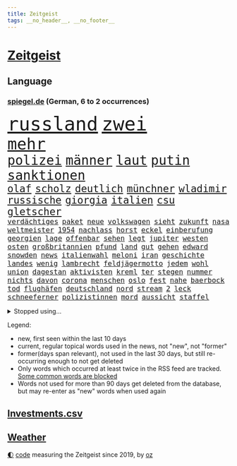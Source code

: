 ```yaml
---
title: Zeitgeist
tags: __no_header__, __no_footer__
---
```


# [Zeitgeist](https://oliz.io/zeitgeist/)

## Language

<h3><a href="https://www.spiegel.de" target="_blank">spiegel.de</a> (German, 6 to 2 occurrences)</h3>
<p style="font-family:monospace">
<span style="font-size:32pt"><a href="news_links.html#russland" class="current">russland</a></span>
<span style="font-size:32pt"><a href="news_links.html#zwei" class="current">zwei</a></span>
<br>
<span style="font-size:27pt"><a href="news_links.html#mehr" class="current">mehr</a></span>
<br>
<span style="font-size:22pt"><a href="news_links.html#polizei" class="current">polizei</a></span>
<span style="font-size:22pt"><a href="news_links.html#männer" class="current">männer</a></span>
<span style="font-size:22pt"><a href="news_links.html#laut" class="current">laut</a></span>
<span style="font-size:22pt"><a href="news_links.html#putin" class="current">putin</a></span>
<span style="font-size:22pt"><a href="news_links.html#sanktionen" class="current">sanktionen</a></span>
<br>
<span style="font-size:17pt"><a href="news_links.html#olaf" class="current">olaf</a></span>
<span style="font-size:17pt"><a href="news_links.html#scholz" class="current">scholz</a></span>
<span style="font-size:17pt"><a href="news_links.html#deutlich" class="current">deutlich</a></span>
<span style="font-size:17pt"><a href="news_links.html#münchner" class="current">münchner</a></span>
<span style="font-size:17pt"><a href="news_links.html#wladimir" class="current">wladimir</a></span>
<span style="font-size:17pt"><a href="news_links.html#russische" class="current">russische</a></span>
<span style="font-size:17pt"><a href="news_links.html#giorgia" class="current">giorgia</a></span>
<span style="font-size:17pt"><a href="news_links.html#italien" class="current">italien</a></span>
<span style="font-size:17pt"><a href="news_links.html#csu" class="current">csu</a></span>
<span style="font-size:17pt"><a href="news_links.html#gletscher" class="current">gletscher</a></span>
<br>
<span style="font-size:12pt"><a href="news_links.html#verdächtiges" class="new">verdächtiges</a></span>
<span style="font-size:12pt"><a href="news_links.html#paket" class="current">paket</a></span>
<span style="font-size:12pt"><a href="news_links.html#neue" class="current">neue</a></span>
<span style="font-size:12pt"><a href="news_links.html#volkswagen" class="current">volkswagen</a></span>
<span style="font-size:12pt"><a href="news_links.html#sieht" class="current">sieht</a></span>
<span style="font-size:12pt"><a href="news_links.html#zukunft" class="current">zukunft</a></span>
<span style="font-size:12pt"><a href="news_links.html#nasa" class="current">nasa</a></span>
<span style="font-size:12pt"><a href="news_links.html#weltmeister" class="current">weltmeister</a></span>
<span style="font-size:12pt"><a href="news_links.html#1954" class="new">1954</a></span>
<span style="font-size:12pt"><a href="news_links.html#nachlass" class="new">nachlass</a></span>
<span style="font-size:12pt"><a href="news_links.html#horst" class="current">horst</a></span>
<span style="font-size:12pt"><a href="news_links.html#eckel" class="new">eckel</a></span>
<span style="font-size:12pt"><a href="news_links.html#einberufung" class="new">einberufung</a></span>
<span style="font-size:12pt"><a href="news_links.html#georgien" class="current">georgien</a></span>
<span style="font-size:12pt"><a href="news_links.html#lage" class="current">lage</a></span>
<span style="font-size:12pt"><a href="news_links.html#offenbar" class="current">offenbar</a></span>
<span style="font-size:12pt"><a href="news_links.html#sehen" class="current">sehen</a></span>
<span style="font-size:12pt"><a href="news_links.html#legt" class="current">legt</a></span>
<span style="font-size:12pt"><a href="news_links.html#jupiter" class="new">jupiter</a></span>
<span style="font-size:12pt"><a href="news_links.html#westen" class="current">westen</a></span>
<span style="font-size:12pt"><a href="news_links.html#osten" class="current">osten</a></span>
<span style="font-size:12pt"><a href="news_links.html#großbritannien" class="current">großbritannien</a></span>
<span style="font-size:12pt"><a href="news_links.html#pfund" class="current">pfund</a></span>
<span style="font-size:12pt"><a href="news_links.html#land" class="current">land</a></span>
<span style="font-size:12pt"><a href="news_links.html#gut" class="current">gut</a></span>
<span style="font-size:12pt"><a href="news_links.html#gehen" class="current">gehen</a></span>
<span style="font-size:12pt"><a href="news_links.html#edward" class="new">edward</a></span>
<span style="font-size:12pt"><a href="news_links.html#snowden" class="new">snowden</a></span>
<span style="font-size:12pt"><a href="news_links.html#news" class="current">news</a></span>
<span style="font-size:12pt"><a href="news_links.html#italienwahl" class="new">italienwahl</a></span>
<span style="font-size:12pt"><a href="news_links.html#meloni" class="current">meloni</a></span>
<span style="font-size:12pt"><a href="news_links.html#iran" class="current">iran</a></span>
<span style="font-size:12pt"><a href="news_links.html#geschichte" class="current">geschichte</a></span>
<span style="font-size:12pt"><a href="news_links.html#landes" class="current">landes</a></span>
<span style="font-size:12pt"><a href="news_links.html#wenig" class="current">wenig</a></span>
<span style="font-size:12pt"><a href="news_links.html#lambrecht" class="current">lambrecht</a></span>
<span style="font-size:12pt"><a href="news_links.html#feldjägermotto" class="new">feldjägermotto</a></span>
<span style="font-size:12pt"><a href="news_links.html#jedem" class="current">jedem</a></span>
<span style="font-size:12pt"><a href="news_links.html#wohl" class="current">wohl</a></span>
<span style="font-size:12pt"><a href="news_links.html#union" class="current">union</a></span>
<span style="font-size:12pt"><a href="news_links.html#dagestan" class="new">dagestan</a></span>
<span style="font-size:12pt"><a href="news_links.html#aktivisten" class="current">aktivisten</a></span>
<span style="font-size:12pt"><a href="news_links.html#kreml" class="current">kreml</a></span>
<span style="font-size:12pt"><a href="news_links.html#ter" class="current">ter</a></span>
<span style="font-size:12pt"><a href="news_links.html#stegen" class="new">stegen</a></span>
<span style="font-size:12pt"><a href="news_links.html#nummer" class="current">nummer</a></span>
<span style="font-size:12pt"><a href="news_links.html#nichts" class="current">nichts</a></span>
<span style="font-size:12pt"><a href="news_links.html#davon" class="current">davon</a></span>
<span style="font-size:12pt"><a href="news_links.html#corona" class="current">corona</a></span>
<span style="font-size:12pt"><a href="news_links.html#menschen" class="current">menschen</a></span>
<span style="font-size:12pt"><a href="news_links.html#oslo" class="current">oslo</a></span>
<span style="font-size:12pt"><a href="news_links.html#fest" class="current">fest</a></span>
<span style="font-size:12pt"><a href="news_links.html#nahe" class="current">nahe</a></span>
<span style="font-size:12pt"><a href="news_links.html#baerbock" class="current">baerbock</a></span>
<span style="font-size:12pt"><a href="news_links.html#tod" class="current">tod</a></span>
<span style="font-size:12pt"><a href="news_links.html#flughäfen" class="current">flughäfen</a></span>
<span style="font-size:12pt"><a href="news_links.html#deutschland" class="current">deutschland</a></span>
<span style="font-size:12pt"><a href="news_links.html#nord" class="current">nord</a></span>
<span style="font-size:12pt"><a href="news_links.html#stream" class="current">stream</a></span>
<span style="font-size:12pt"><a href="news_links.html#2" class="current">2</a></span>
<span style="font-size:12pt"><a href="news_links.html#leck" class="current">leck</a></span>
<span style="font-size:12pt"><a href="news_links.html#schneeferner" class="new">schneeferner</a></span>
<span style="font-size:12pt"><a href="news_links.html#polizistinnen" class="new">polizistinnen</a></span>
<span style="font-size:12pt"><a href="news_links.html#mord" class="current">mord</a></span>
<span style="font-size:12pt"><a href="news_links.html#aussicht" class="current">aussicht</a></span>
<span style="font-size:12pt"><a href="news_links.html#staffel" class="current">staffel</a></span>
</p>
<details>
<summary>Stopped using...</summary>
<p class="former" style="font-size:12pt">
cristiano(705) ronaldo(705) vergeblich(705) privaten(704) geboten(703) geschrieben(703) gestohlen(703) helden(703) hinaus(703) konzernchef(703) unmöglich(703) unterstützt(703) version(703) verweigert(703) coronatest(702) coronazahlen(702) einzelhandel(702) funktionieren(702) gehalt(702) jens(702) julia(702) sicherheitsbehörden(702) walter(702) breit(701) golf(701) ausländische(700) bekannte(700) beklagen(700) beschwerde(700) bewegung(700) dietmar(700) eindruck(700) erlassen(700) freiheit(700) ifoindex(700) klein(700) lisa(700) stiftung(700) streichen(700) verlängern(700) versuchten(700) villa(700) beschäftigt(699) florian(699) kirche(699) nazis(699) polens(699) warentest(699) weitet(699) bahnhof(698) schiff(698) schlechten(698) österreichische(698) babys(697) führerschein(697) gemessen(697) geworfen(697) guter(697) humanitäre(697) jahrzehntelang(697) schlimmer(697) unmut(697) virologe(697) zeitweise(697) übergriffe(697) 2018(696) aufnehmen(696) bremst(696) covid19(696) deutet(696) fund(696) illegalen(696) infizierte(696) kriminellen(696) mütter(696) prüfung(696) rekordhoch(696) virus(696) appelliert(695) ddr(695) kassiert(695) negativ(695) niveau(695) pressekonferenz(695) schicksal(695) schildert(695) videobotschaft(695) wenden(695) witz(695) zurückgetreten(695) ausreichend(694) befinden(694) botschaften(694) dauer(694) debatten(694) eingeschränkt(694) gastgeber(694) gelegt(694) mancherorts(694) pferd(694) schoss(694) trieb(694) verlief(694) coronabeschränkungen(693) flieht(693) passt(693) untersuchungsausschuss(693) wege(693) 43(692) aufklären(692) blieben(692) erkrankung(692) politikerinnen(692) schwanger(692) schöner(692) selben(692) verlängert(692) ausschuss(691) gebraucht(691) geheimnis(691) mode(691) ursachen(691) verzicht(691) zeichnet(691) athleten(690) aufruf(690) beteiligung(690) bürgermeisterin(690) digitalen(690) e(690) köchin(690) lebte(690) philipp(690) sexueller(690) erheben(689) geschehen(689) marke(689) nerven(689) springt(689) südafrika(689) dich(688) feuerwehrleute(688) üben(688) gebe(687) null(687) tauchen(687) potsdam(686) vorgaben(686) abschaffen(685) senkt(685) uefa(685) bestehen(684) goldenen(684) küstenwache(684) scharfe(684) wachstum(684) auftritte(683) dominanz(683) fit(683) aufarbeitung(682) katholische(682) tiefen(682) verwaltungsgericht(682) weckt(682) zerstören(682) antonio(681) auskunft(681) beschuldigt(681) eingeleitet(681) extremen(681) ministerium(681) traum(681) bundesgerichtshof(680) immunität(680) jahrestag(680) pkw(680) 28(679) jürgen(679) zurückgegangen(679) einreise(678) haftbefehl(678) orten(678) begriff(677) frisch(677) belegen(676) dran(675) engpässe(674) landete(673) aufhalten(672) dein(672) gehörte(671) singapur(671) profis(670) vermissen(670) übernommen(670) steffen(669) ministerien(667) ungeklärt(667) bangen(666) einblick(665) kapitel(665) wandel(665) munition(664) rutschte(663) 36(662) bewegt(658) kandidatur(656) sophie(649) ausgaben(644) palästinenser(644) weltmeisterschaft(639) schadensersatz(638) erzieher(632) abhilfe(622) leiter(621) rekorde(621) seniorin(612) festgesetzt(609) westliche(593) höheres(591) fotografiert(585) extremwetter(578) bekannter(576) expräsidenten(570) behindern(566) zusammenbruch(564) wolken(561) bein(559) kannte(557) missbrauchsvorwürfen(552) finanziellen(550) hilferuf(549) athen(532) ermittlungsverfahren(529) reformieren(523) joseph(515) verlag(512) höchster(506) genossen(469) lehren(461) supreme(458) darstellung(456) ausgestellt(455) drohende(453) zusammenarbeiten(449) fehlte(447) novak(446) treibstoff(444) lee(442) leichten(441) indigene(440) djoković(437) auswärtige(436) kurzzeitig(426) verheerende(426) warnungen(419) geldstrafen(416) dauerte(415) 33jährige(413) las(406) vegas(406) fluten(405) fossilen(405) nrwministerpräsident(403) bezieht(400) erfolgreichste(400) unterdrückung(394) beeinträchtigt(393) 20000(390) nachträglich(386) genervt(383) lina(381) niklas(378) löscht(377) zügen(377) privilegien(376) vollen(376) uwe(375) böse(367) eindeutig(366) verstärkung(365) angestellten(363) stones(360) jonas(356) 12000(353) dringen(352) oppositionspolitiker(351) coronaleugner(349) protokoll(349) immobilie(345) versetzt(343) übertragung(340) personelle(339) finanzhilfen(338) cem(336) özdemir(336) berufen(329) störungen(327) berufseinstieg(326) bettina(325) hendrik(325) wüst(325) betrunken(324) hitzewellen(324) follower(323) supermarkt(323) gewachsen(322) missbrauchsskandal(322) rosa(320) stau(318) strackzimmermann(317) studenten(316) weißer(315) wirksam(314) gewaltsamer(313) größtem(310) roth(310) obersten(308) radikaler(307) töchtern(306) beruft(305) gestört(303) aufarbeiten(302) methode(302) separatisten(299) soziales(299) immobilienbesitzer(298) fußballs(297) nutzung(297) steuereinnahmen(297) regierungen(292) falle(290) gegentore(290) vorgesehen(290) viermal(285) tauschen(284) verwandte(283) promis(281) außenministerium(280) entsteht(279) mail(279) dinosaurier(278) schande(278) halte(277) taucht(276) brandbrief(275) eva(275) kinderbetreuung(275) dürr(274) kontrollierte(274) falsches(271) festivals(271) pessimistisch(271) emotional(270) felder(270) eusanktionen(266) ewig(264) 87(263) fdpminister(262) finnlands(261) zuständig(260) höhepunkt(257) passende(257) sticht(256) leitete(254) wimbledon(253) vergiftet(252) ingolstadt(251) südkoreanische(251) allzu(246) ben(246) bescheren(246) gerammt(245) neuwagen(245) versteigerung(245) landsmann(243) schärfsten(243) jubiläum(241) zusammenhalt(240) berichteten(239) verkehrsunfall(239) kriegsschiffe(238) schwieriger(238) gerichte(237) benutzen(236) 2002(235) erweitert(231) maaßen(231) stadtverwaltung(230) nutzten(229) albert(227) aufgeklärt(227) bundesarbeitsminister(227) islamabad(226) abgerissen(223) entspannen(223) bremerhaven(222) slowakei(222) ausraster(221) klitschko(221) vitali(221) straflager(220) tourist(219) usforscher(219) versus(219) einheiten(218) 93(217) altkanzlerin(217) luftfahrt(216) versteckte(213) misstrauensvotum(212) 2014(211) fraglich(211) vergewaltigte(210) verwüstet(210) experiment(209) seoul(209) usbundesstaaten(209) aufhören(208) philosoph(208) abgeschnitten(207) betreibt(207) unterbrechen(207) designer(206) diebstahls(203) jacht(202) risikogruppen(201) bejubelt(200) elektronischen(200) englands(200) ahnung(199) befristet(199) rauchen(198) therapie(198) vereinigung(198) weltgesundheitsorganisation(198) außergewöhnlich(196) abrechnung(195) antisemitismusvorwürfe(195) fragwürdigen(195) ökostrom(195) absagen(194) scott(193) zurückgewiesen(193) seenotretter(192) zugenommen(192) luxusautos(190) öffnung(189) dubiosen(188) geschäftspartner(188) first(187) lücken(187) westafrikanischen(185) menschlichen(184) unsicher(184) analysen(183) angelegten(183) beschwören(183) verschwörung(183) belohnt(182) odessa(180) geschosse(179) töchter(179) zeuge(178) sperre(177) geringere(176) tina(175) pazifismus(174) relativ(173) staatssender(171) trier(171) zugriff(171) jochen(170) lindners(169) 34(168) links(168) landung(167) speziellen(167) evakuierungen(166) hüther(166) nuklearen(166) prominenter(165) raketenangriff(165) tennisturnier(165) abhang(164) karim(162) fukushima(161) korsika(161) sommerpause(161) desaströs(160) starkes(160) einrichtung(159) flugausfällen(159) aussagt(157) freundinnen(157) lohn(157) schilderte(157) arkansas(155) ausrichten(155) spekulationen(155) ausschließlich(153) rekordtemperaturen(153) zentralrat(152) ausstieg(151) grundstücke(151) phil(151) sardinien(151) crew(150) emtitel(150) schienennetz(149) zeugnis(149) erfasste(148) kritischer(148) fluch(147) gebirge(146) treue(146) beck(145) geheimdienstinformationen(145) kassen(145) kompensieren(145) schwarzes(145) linkenchefin(144) mikrofon(144) linkes(143) spritzen(143) dir(142) emails(142) israelischer(142) flügen(141) freihandelsabkommen(141) gesenkt(141) geöffnet(141) wohnort(141) benzema(140) lukas(139) geeignet(138) regional(138) verbrauchen(138) verbreiteten(138) abtreibungsrecht(137) aufstocken(137) lass(137) schlechtem(137) sprinter(137) nils(136) klopp(135) qualifikation(134) heiß(132) angelique(131) kerber(131) überführen(131) passanten(130) 13jähriger(129) mysteriösen(128) eugene(127) feministische(127) perfekte(127) weiblich(127) ausfliegen(126) janine(126) palästinensern(126) usschauspieler(126) verendet(126) kishida(125) wissler(125) giftige(124) gras(124) leichtathletik(124) psychiatrie(124) ausfuhren(123) beckmann(123) import(123) fahrräder(122) ablesen(121) gepardpanzer(121) harter(121) terrorakt(121) usrapper(121) dänische(120) prominenten(120) 2006(119) handele(119) pforzheim(119) betrunkene(118) brände(118) eingesperrt(118) lautet(118) lösegeld(118) niedrigere(118) schlammschlacht(118) scholz’(118) verfassungswidrig(118) zusehends(117) ancelotti(116) discounter(115) gestohlene(114) giorgio(114) pornografische(114) schonen(114) vorrang(114) billigfahrschein(113) sexuellem(113) streamer(113) befund(112) kleid(112) kleinem(112) mangelnder(112) viral(112) einflussnahme(111) anfällig(110) berühmtes(110) flugreisende(110) geordert(110) motorisierten(110) bruchteil(109) böden(109) klimaanlage(109) nazideutschland(109) toleranz(109) millionenpublikum(108) ransomware(106) emma(105) halbfinalsieg(105) tauscht(105) bistum(104) dortige(103) finnischen(103) schob(103) debattiert(102) fdppolitikerin(102) aufzuklären(101) berufseinsteiger(101) kaul(101) angeschossen(100) auffallend(100) cannabis(100) kostensteigerungen(100) ministerposten(100) 113(99) anerkennen(99) bedrohte(99) bezirk(99) juristen(99) nachbesserungen(99) talk(99) verbrennungsmotoren(99) außergewöhnlichen(98) bewirkt(98) dienstwagen(98) dürren(98) katastrophenfall(98) vorwahl(98) 22jähriger(97) barbie(97) drogenkonsum(97) homophobie(97) morrison(97) westeuropa(97) einsparen(96) flugreisen(96) internes(96) oklahoma(96) preisobergrenze(96) vorwahlen(96) feuerwehren(95) geradezu(95) rechtlich(95) aufgearbeitet(94) retteten(94) argentinischen(93) bachelet(93) gegebenenfalls(93) grönemeyer(93) kimmich(93) todesangst(93) weltfußballer(93) zugesetzt(93) gesellschafter(92) irgendwann(92) line(92) marin(92) sanna(92) südasien(92) wachmann(92) aufgelegt(91) befeuert(91) emmerich(91) versorgte(91) zugeben(91) überfluteten(91) 85jährigen(90) freunden(90) gezieltes(90) streichung(90) therapien(90) transferticker(90) usbundesstaats(90) verflogen(90) donau(89) generalstaatsanwalt(89) inmitten(89) iris(89) lösten(89) partnersuche(89) siegburg(89) stärksten(89) überhöhte(89) geschehnisse(88) geschrumpft(88) hinzukommen(88) kommunistischen(88) kulturelle(88) münze(88) niedrigzinsen(88) ortskräfte(88) berüchtigten(87) gesundheitswesen(87) pendler(87) stationierten(87) verschwörungsideologen(87) zweithöchste(87) angelo(86) bastelt(86) bemerkten(86) bescheinigt(86) erstligisten(86) kriegsgefangene(86) platzen(86) politikstil(86) rücksicht(86) stehenden(86) fasste(85) investors(85) kreditkarte(85) lächeln(85) nebenan(85) rollstuhlfahrer(85) 77jährigen(84) auszeichnungen(84) psychiatrischer(84) renommierte(84) starstürmer(84) bewaffneten(83) eurozone(83) favre(83) geübt(83) lucien(83) verunglückten(83) weimar(83) ölimporte(83) ausgewählt(82) besserung(82) darja(82) einkünfte(82) erdrutsche(82) gegnerin(82) usstars(82) ekel(81) gleichberechtigung(81) iwchef(81) meyer(81) nigerianischen(81) zeichnungen(81) 32jähriger(80) republikanern(80) liegenden(79) pferde(79) arizona(78) chaotisch(78) deutschbritische(78) dfbfrauen(78) exfußballer(78) matthew(78) menschlich(78) ressorts(78) sswachmann(78) 97jährige(77) biontech(77) bruno(77) dey(77) frisur(77) garmisch(77) slowjansk(77) unfallstelle(77) unglücksort(77) beschlussvorlage(76) gestand(76) kunststück(76) merkwürdige(76) schwul(76) sicheren(76) süddeutschland(76) teleskop(76) tourismus(76) geprüft(75) kämen(75) momenten(75) tennissuperstar(75) webbteleskop(75) effektiver(74) kapern(74) rauchmelder(74) reiselust(74) schätze(74) beklemmenden(73) kugeln(73) rechtskräftig(73) verordnung(73) wildtiere(73) deutsch(72) direktorin(72) doppelmoral(72) schuh(72) spielerin(72) angehen(71) bewerbungen(71) comingout(71) fahrlässigen(71) klarheit(71) rudy(71) stehende(71) usnationalpark(71) verzweifelter(71) blatt(70) boll(70) depression(70) erfolgserlebnis(70) exotische(70) geste(70) kuratoren(70) superheldin(70) tasche(70) timo(70) veranschlagt(70) abläuft(69) absicherung(69) geeigneten(69) krankenversicherung(69) querelen(69) entertainer(68) hof(68) knöpft(68) kosovo(68) privileg(68) selbstverständlich(68) total(68) versäumt(68) absurden(67) cyberattacke(67) dienstpflicht(67) dreifach(67) forschen(67) gebunden(67) pochen(67) umworbenen(67) verkehrsministerium(67) yellowstone(67) zündete(67) geliebt(66) ultraleichtflugzeug(66) wellbrock(66) arndt(65) hessische(65) kredit(65) kunstschau(65) luftschutzkellern(65) natürliches(65) pontifex(65) wassersparen(65) dfbnationalspieler(64) eurowings(64) exchampion(64) fühlten(64) image(64) patriotismus(64) verdeckt(64) woke(64) zivilklagen(64) batic(63) berlinneukölln(63) eigenheim(63) footballprofi(63) isabel(63) kartons(63) kette(63) leitmayr(63) newcastles(63) price(63) rechtmäßig(63) schadstoffe(63) schwarzmeerhafen(63) beschränkt(62) diplomatisches(62) franziska(62) giffey(62) mitsprache(62) schwimmwm(62) spiegelteam(62) versammelte(62) weltraum(62) +(61) befragen(61) blödsinn(61) conte(61) fragwürdig(61) gruner(61) koffer(61) südfrankreich(61) 30jähriger(60) 7000(60) abzuschalten(60) bekennt(60) ceta(60) festgefahren(60) frauenrechte(60) fußballerin(60) geschwommen(60) gift(60) grande(60) kampfmittel(60) märtens(60) simbabwe(60) sparsame(60) ansatz(59) boards(59) cumexaffäre(59) fremder(59) jumbo(59) lieferengpässe(59) arbeitsverweigerung(58) beninbronzen(58) genügend(58) geraubten(58) mrnatechnologie(58) politt(58) achtung(57) baden(57) deshaun(57) klimaexperte(57) mittelfristig(57) mutiger(57) verbote(57) watson(57) bottrop(56) churchill(56) dang(56) erhoffte(56) neufassung(56) qiu(56) starts(56) übertrieben(56) attackierten(55) brautkleider(55) erhältlich(55) freiwasserrennen(55) moderiert(55) vermisse(55) wortwahl(55) blanc(54) fälschung(54) gutachter(54) luigi(54) made(54) mont(54) auslosung(53) eifel(53) ffp2maskenpflicht(53) kassenärztliche(53) minions(53) pools(53) teilnehmerfeld(53) armani(52) beispiellosen(52) belieferung(52) edelmetall(52) einnahme(52) frauenanteil(52) prostituierte(52) tagebücher(52) truppenübungsplatz(52) vorkasse(52) atom(51) außenwelt(51) dach(51) erleichterungen(51) gasverbraucher(51) gruppenphase(51) kopie(51) mecklenburgischen(51) mitentscheiden(51) schwergewichtsweltmeister(51) seenplatte(51) sparmaßnahmen(51) usyk(51) alexia(50) auffälligkeiten(50) chefinnen(50) entsorgung(50) putellas(50) reduzierte(50) romeo(50) soko(50) agierte(49) betrügerischen(49) familiäre(49) lizenzen(49) militärischer(49) privater(49) rothenburg(49) tauber(49) viertagewoche(49) wasserstand(49) wirtschaftseinbruch(49) eingeschworen(48) intendanten(48) libyschen(48) modus(48) referee(48) schläge(48) zuspitzung(48) überstunden(48) 93jährige(47) gewünscht(47) griechenlands(47) hunden(47) rechtliche(47) träume(47) wimbledonfinale(47) anschaffen(46) bauwerk(46) disziplinarverfahren(46) ralph(46) rechtsmediziner(46) weltmeisterin(46) übergangsweise(46) überlastet(46) engsten(45) munitionsdepots(45) zettel(45) energieriese(44) erzeugen(44) größtes(44) harald(44) lego(44) lopez(44) scheiden(44) sofortprogramm(44) sowjetische(44) torschützin(44) wirtschaftszweig(44) beschaffung(43) britta(43) desolat(43) eddie(43) oberster(43) wahlrecht(43) anordnung(42) burghausen(42) newsom(42) original(42) silberhochzeit(42) zwanzig(42) abbas(41) gelte(41) menschenhändlern(41) minionsfilm(41) volkszorn(41) danke(40) denkmal(40) lea(40) mahmoud(40) plane(40) unterkunft(40) abkühlen(39) demografische(39) feierabend(39) gegenspur(39) wettbewerbe(39) privatwirtschaft(38) unterbricht(38) unterernährt(38) affleck(37) ebaykleinanzeigen(37) rekordtorschützin(37) bamako(36) escooter(36) neukölln(36) dekret(35) gewaltopfer(35) politikwissenschaftler(35) wärmepumpen(35) 1700(34) bildzeitung(34) drogenkartell(34) entfliehen(34) erwacht(34) kirchenrechtler(34) notlage(34) repräsentanten(34) schababmiliz(34) wettkämpfe(34) zivile(34) zugverkehr(34) gießen(33) giftstoffe(33) gina(33) lückenkemper(33) unterzeichnete(33) wanken(33) aufmerksam(32) festgenommenen(32) saudische(32) wohnkosten(32) idole(31) intendantin(31) lübcke(31) saarländische(31) seltener(31) stimmungsindex(31) 14jährige(30) aufstand(30) bestritten(30) entschärfung(30) erschreckt(30) gegenseite(30) infektionskrankheit(30) kalifornische(30) ladung(30) nina(30) pegel(30) regenfälle(30) schreitet(30) bereitschaft(29) delegation(29) myanmars(29) pflegepersonal(29) schifffahrt(29) schwellen(29) shitstorm(29) surfen(29) wettkampftag(29) düsteren(28) flächendeckende(28) hiv(28) militärhilfen(28) nachfolgeregelung(28) preissteigerung(28) schnappte(28) sexkolumne(28) substanz(28) thailands(28) vorschein(28) booten(27) bürgerfest(27) entschärft(27) konrad(27) laimer(27) singles(27) usstaat(27) affenpockeninfektion(26) einziges(26) slogan(26) statistiker(26) begeistern(25) bestattet(25) europe(25) fachkreisen(25) freigelassen(25) fremde(25) zehnkämpfer(25) aneignung(24) dienstwagenprivileg(24) dreadlocks(24) emfinale(24) ganzes(24) geistlichen(24) holocaustvergleich(24) reggae(24) saisonstart(24) sarina(24) sprinterin(24) steckten(24) ungefähr(24) ungewöhnlicher(24) viertligist(24) wiegman(24) dfbpokalspiel(23) henrik(23) schwimmer(23) unglaublich(23) weltoffenheit(23) wünsche(23) zweitligist(23) abtreibungsrechts(22) elternhaus(22) erdrutsch(22) sonnenblumen(22) verschärfung(22) lionesses(21) medaillen(21) streckbetrieb(21) umweltsenatorin(21) weißes(21) alfons(20) ausschlag(20) kandidatin(20) pegelstände(20) rucksack(20) steuerbetrugs(20) übertreiben(20) alge(19) anhaltender(19) fußballprofis(19) geprügelt(19) getreidefrachter(19) holprig(19) montreal(19) schüre(19) trumpanhänger(19) uspolitiker(19) widersprach(19) überschwemmt(19) brennauer(18) buchstäblich(18) bundeswehreinsatz(18) d(18) einsätzen(18) ferienwohnung(18) gelder(18) indiana(18) krisenregion(18) masernimpfpflicht(18) motorboot(18) niedrigwasser(18) republikanerin(18) salerno(18) samuel(18) schuhbeck(18) ssc(18) starkoch(18) atomprogramm(17) begünstigt(17) ergattern(17) gasfeld(17) moderierte(17) patentstreit(17) protestierte(17) abberufen(16) ausgetrockneten(16) flussbett(16) freigelegt(16) pfas(16) volles(16) wolfdieter(16) ausliefern(15) unterspült(15) auswärtsspiel(14) death(14) fahrzeit(14) füßen(14) missouri(14) mitarbeiters(14) turniers(14) websites(14) wählte(14) goethe(13) hausmüll(13) massensterben(13) rechtfertigen(13) tschornomorsk(13) zehnprozentmarke(13) genesis(12) jettete(12) kreise(12) verbrennungen(12) wahrgenommen(12) argumentiert(11) ausufernde(11) gebannt(11) höttges(11) klassenzimmern(11) oma(11) safe(11) tagelang(11) telekomchef(11) überschlagen(11)
</p>
</details>
<p>Legend:
<ul>
<li><span class="new">new</span>, first seen within the last 10 days</li>
<li><span class="current">current</span>, regular topical words used in the news, not "new", not "former"</li>
<li><span class="former">former(days span relevant)</span>, not used in the last 30 days, but still re-occurring enough to not get deleted</li>
<li>Only words which occurred at least twice in the RSS feed are tracked. <a href="language/filters.py">Some common words are blocked</a></li>
<li>Words not used for more than 90 days get deleted from the database, but may re-enter as "new" words when used again</li>
</ul>
</p>

## [Investments](investments.html)[.csv](investments.csv)

## [Weather](weather.html)

<footer>
<a href="javascript:toggleTheme()" class="nav">🌓</a>
<a href="https://github.com/ooz/zeitgeist">code</a> measuring the Zeitgeist since 2019, by <a href="https://oliz.io">oz</a>
</footer>
